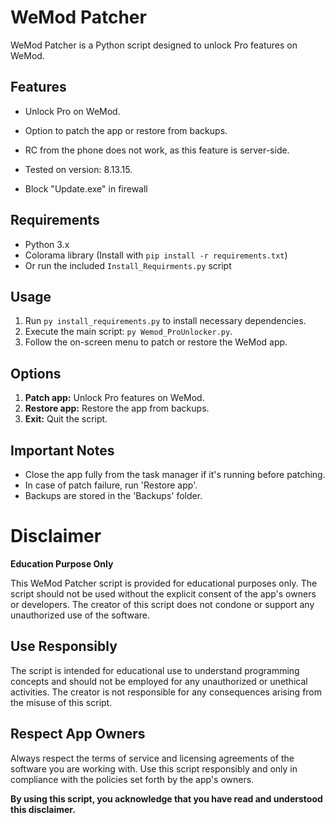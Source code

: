 # WeMod Patcher

WeMod Patcher is a Python script designed to unlock Pro features on WeMod.

## Features

- Unlock Pro on WeMod.
- Option to patch the app or restore from backups.

- RC from the phone does not work, as this feature is server-side.
- Tested on version: 8.13.15.
- Block "Update.exe" in firewall

## Requirements

- Python 3.x
- Colorama library (Install with `pip install -r requirements.txt`)
- Or run the included `Install_Requirments.py` script

## Usage

1. Run `py install_requirements.py` to install necessary dependencies.
2. Execute the main script: `py Wemod_ProUnlocker.py`.
3. Follow the on-screen menu to patch or restore the WeMod app.

## Options

1. **Patch app:** Unlock Pro features on WeMod.
2. **Restore app:** Restore the app from backups.
3. **Exit:** Quit the script.

## Important Notes

- Close the app fully from the task manager if it's running before patching.
- In case of patch failure, run 'Restore app'.
- Backups are stored in the 'Backups' folder.

# Disclaimer

**Education Purpose Only**

This WeMod Patcher script is provided for educational purposes only. The script should not be used without the explicit consent of the app's owners or developers. The creator of this script does not condone or support any unauthorized use of the software. 

## Use Responsibly

The script is intended for educational use to understand programming concepts and should not be employed for any unauthorized or unethical activities. The creator is not responsible for any consequences arising from the misuse of this script.

## Respect App Owners

Always respect the terms of service and licensing agreements of the software you are working with. Use this script responsibly and only in compliance with the policies set forth by the app's owners.

**By using this script, you acknowledge that you have read and understood this disclaimer.**

